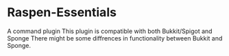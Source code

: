 # Raspen-Essentials
A command plugin
This plugin is compatible with both Bukkit/Spigot and Sponge
There might be some diffrences in functionality between Bukkit and Sponge.